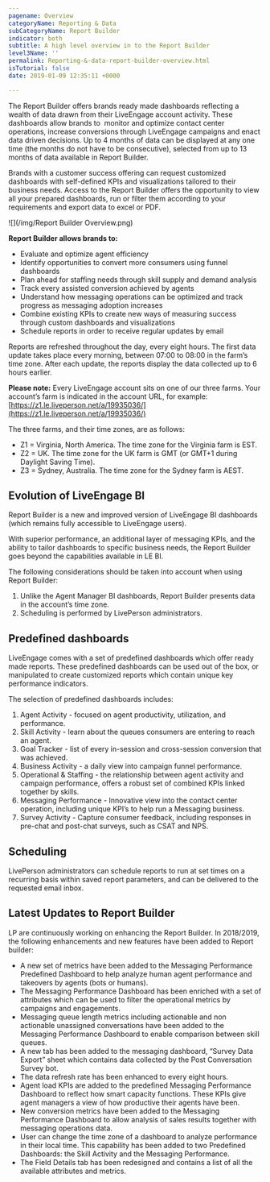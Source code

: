 ```yaml
---
pagename: Overview
categoryName: Reporting & Data
subCategoryName: Report Builder
indicator: both
subtitle: A high level overview in to the Report Builder
level3Name: ''
permalink: Reporting-&-data-report-builder-overview.html
isTutorial: false
date: 2019-01-09 12:35:11 +0000

---
```

The Report Builder offers brands ready made dashboards reflecting a wealth of data drawn from their LiveEngage account activity. These dashboards allow brands to  monitor and optimize contact center operations, increase conversions through LiveEngage campaigns and enact data driven decisions. Up to 4 months of data can be displayed at any one time (the months do not have to be consecutive), selected from up to 13 months of data available in Report Builder.

Brands with a customer success offering can request customized dashboards with self-defined KPIs and visualizations tailored to their business needs. Access to the Report Builder offers the opportunity to view all your prepared dashboards, run or filter them according to your requirements and export data to excel or PDF.

![](/img/Report Builder Overview.png)

**Report Builder allows brands to:**

* Evaluate and optimize agent efficiency
* Identify opportunities to convert more consumers using funnel dashboards
* Plan ahead for staffing needs through skill supply and demand analysis
* Track every assisted conversion achieved by agents
* Understand how messaging operations can be optimized and track progress as messaging adoption increases
* Combine existing KPIs to create new ways of measuring success through custom dashboards and visualizations
* Schedule reports in order to receive regular updates by email

Reports are refreshed throughout the day, every eight hours. The first data update takes place every morning, between 07:00 to 08:00 in the farm’s time zone. After each update, the reports display the data collected up to 6 hours earlier.

**Please note:** Every LiveEngage account sits on one of our three farms. Your account’s farm is indicated in the account URL, for example: [https://z1.le.liveperson.net/a/19935036/](https://z1.le.liveperson.net/a/19935036/)

The three farms, and their time zones, are as follows:

* Z1 = Virginia, North America. The time zone for the Virginia farm is EST.
* Z2 = UK. The time zone for the UK farm is GMT (or GMT+1 during Daylight Saving Time).
* Z3 = Sydney, Australia. The time zone for the Sydney farm is AEST.

## Evolution of LiveEngage BI

Report Builder is a new and improved version of LiveEngage BI dashboards (which remains fully accessible to LiveEngage users).

With superior performance, an additional layer of messaging KPIs, and the ability to tailor dashboards to specific business needs, the Report Builder goes beyond the capabilities available in LE BI.

The following considerations should be taken into account when using Report Builder:

1. Unlike the Agent Manager BI dashboards, Report Builder presents data in the account’s time zone.
2. Scheduling is performed by LivePerson administrators.

## Predefined dashboards

LiveEngage comes with a set of predefined dashboards which offer ready made reports. These predefined dashboards can be used out of the box, or manipulated to create customized reports which contain unique key performance indicators.

The selection of predefined dashboards includes:

1. Agent Activity - focused on agent productivity, utilization, and performance.
2. Skill Activity - learn about the queues consumers are entering to reach an agent.
3. Goal Tracker - list of every in-session and cross-session conversion that was achieved.
4. Business Activity - a daily view into campaign funnel performance.
5. Operational & Staffing - the relationship between agent activity and campaign performance, offers a robust set of combined KPIs linked together by skills.
6. Messaging Performance - Innovative view into the contact center operation, including unique KPI’s to help run a Messaging business.
7. Survey Activity - Capture consumer feedback, including responses in pre-chat and post-chat surveys, such as CSAT and NPS.

## Scheduling

LivePerson administrators can schedule reports to run at set times on a recurring basis within saved report parameters, and can be delivered to the requested email inbox.

## Latest Updates to Report Builder

LP are continuously working on enhancing the Report Builder. In 2018/2019, the following enhancements and new features have been added to Report builder:

* A new set of metrics have been added to the Messaging Performance Predefined Dashboard to help analyze human agent performance and takeovers by agents (bots or humans).
* The Messaging Performance Dashboard has been enriched with a set of attributes which can be used to filter the operational metrics by campaigns and engagements.
* Messaging queue length metrics including actionable and non actionable unassigned conversations have been added to the Messaging Performance Dashboard to enable comparison between skill queues.
* A new tab has been added to the messaging dashboard, “Survey Data Export” sheet which contains data collected by the Post Conversation Survey bot.
* The data refresh rate has been enhanced to every eight hours.
* Agent load KPIs are added to the predefined Messaging Performance Dashboard to reflect how smart capacity functions. These KPIs give agent managers a view of how productive their agents have been.
* New conversion metrics have been added to the Messaging Performance Dashboard to allow analysis of sales results together with messaging operations data.
* User can change the time zone of a dashboard to analyze performance in their local time. This capability has been added to two Predefined Dashboards: the Skill Activity and the Messaging Performance.
* The Field Details tab has been redesigned and contains a list of all the available attributes and metrics.
